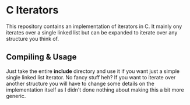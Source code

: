 # C Iterators

This repository contains an implementation of iterators in C. It mainly ony
iterates over a single linked list but can be expanded to iterate over any
structure you think of.

## Compiling & Usage

Just take the entire **include** directory and use it if you want just a simple
single linked list iterator. No fancy stuff heh? If you want to iterate over
another structure you will have to change some details on the implementation
itself as I didn't done nothing about making this a bit more generic.
